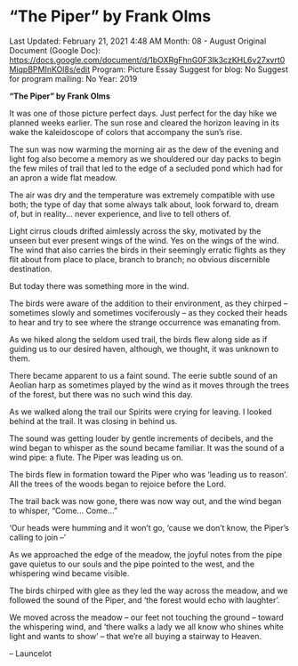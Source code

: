 # “The Piper” by Frank Olms

Last Updated: February 21, 2021 4:48 AM
Month: 08 - August
Original Document (Google Doc): https://docs.google.com/document/d/1bOXRgFhnG0F3Ik3czKHL6v27xvrt0MiqpBPMInKOl8s/edit
Program: Picture Essay
Suggest for blog: No
Suggest for program mailing: No
Year: 2019

**“The Piper” by Frank Olms**

It was one of those picture perfect days. Just perfect for the day hike we planned weeks earlier. The sun rose and cleared the horizon leaving in its wake the kaleidoscope of colors that accompany the sun’s rise.

The sun was now warming the morning air as the dew of the evening and light fog also become a memory as we shouldered our day packs to begin the few miles of trail that led to the edge of a secluded pond which had for an apron a wide flat meadow.

The air was dry and the temperature was extremely compatible with use both; the type of day that some always talk about, look forward to, dream of, but in reality... never experience, and live to tell others of.

Light cirrus clouds drifted aimlessly across the sky, motivated by the unseen but ever present wings of the wind. Yes on the wings of the wind. The wind that also carries the birds in their seemingly erratic flights as they flit about from place to place, branch to branch; no obvious discernible destination.

But today there was something more in the wind.

The birds were aware of the addition to their environment, as they chirped – sometimes slowly and sometimes vociferously – as they cocked their heads to hear and try to see where the strange occurrence was emanating from.

As we hiked along the seldom used trail, the birds flew along side as if guiding us to our desired haven, although, we thought, it was unknown to them.

There became apparent to us a faint sound. The eerie subtle sound of an Aeolian harp as sometimes played by the wind as it moves through the trees of the forest, but there was no such wind this day.

As we walked along the trail our Spirits were crying for leaving. I looked behind at the trail. It was closing in behind us.

The sound was getting louder by gentle increments of decibels, and the wind began to whisper as the sound became familiar. It was the sound of a wind pipe: a flute. The Piper was leading us on.

The birds flew in formation toward the Piper who was ‘leading us to reason’. All the trees of the woods began to rejoice before the Lord.

The trail back was now gone, there was now way out, and the wind began to whisper, “Come... Come…”

‘Our heads were humming and it won’t go, ‘cause we don’t know, the Piper’s calling to join –’

As we approached the edge of the meadow, the joyful notes from the pipe gave quietus to our souls and the pipe pointed to the west, and the whispering wind became visible.

The birds chirped with glee as they led the way across the meadow, and we followed the sound of the Piper, and ‘the forest would echo with laughter’.

We moved across the meadow – our feet not touching the ground – toward the whispering wind, and ‘there walks a lady we all know who shines white light and wants to show’ – that we’re all buying a stairway to Heaven.

– Launcelot